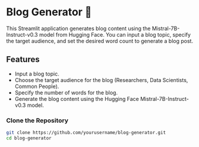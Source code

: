 # Blog Generator 🤖

This Streamlit application generates blog content using the Mistral-7B-Instruct-v0.3 model from Hugging Face. You can input a blog topic, specify the target audience, and set the desired word count to generate a blog post.

## Features

- Input a blog topic.
- Choose the target audience for the blog (Researchers, Data Scientists, Common People).
- Specify the number of words for the blog.
- Generate the blog content using the Hugging Face Mistral-7B-Instruct-v0.3 model.

### Clone the Repository

```sh
git clone https://github.com/yourusername/blog-generator.git
cd blog-generator
